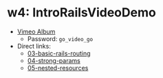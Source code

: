 # w4: IntroRailsVideoDemo

- [Vimeo Album](https://vimeo.com/album/2953690/sort:alphabetical)
  - Password: `go_video_go`
- Direct links:
  - [03-basic-rails-routing](https://vimeo.com/100267303)
  - [04-strong-params](https://vimeo.com/100267304)
  - [05-nested-resources](https://vimeo.com/100267305)
